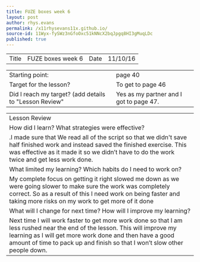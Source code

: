 ```yaml
---
title: FUZE boxes week 6
layout: post
author: rhys.evans
permalink: /x11rhysevans11x.github.io/
source-id: 11Wyx-fySWz3nGfoOxc51kNNcX2bqJpgq8HI3gMuqLDc
published: true
---
```

<table>
  <tr>
    <td>Title</td>
    <td>FUZE boxes week 6</td>
    <td>Date</td>
    <td>11/10/16</td>
  </tr>
</table>


<table>
  <tr>
    <td>Starting point:</td>
    <td>page 40</td>
  </tr>
  <tr>
    <td>Target for the lesson?</td>
    <td>To get to page 46</td>
  </tr>
  <tr>
    <td>Did I reach my target? 
(add details to "Lesson Review"</td>
    <td>Yes as my partner and I got to page 47.</td>
  </tr>
</table>


<table>
  <tr>
    <td>Lesson Review </td>
  </tr>
  <tr>
    <td>How did I learn? What strategies were effective?</td>
  </tr>
  <tr>
    <td>.I made sure that We read all of the script so that we didn't save half finished work and instead saved the finished exercise. This was effective as it made it so we didn’t have to do the work twice and get less work done.</td>
  </tr>
  <tr>
    <td>What limited my learning? Which habits do I need to work on?</td>
  </tr>
  <tr>
    <td>My  complete focus on getting it right slowed me down as we were going slower to make sure the work was completely correct. So as a result of this I need work on being faster and taking more risks on my work to get more of it done</td>
  </tr>
  <tr>
    <td>What will I change for next time? How will I improve my learning?</td>
  </tr>
  <tr>
    <td>Next time I will work faster to get more work done so that I am less rushed near the end of the lesson. This will improve my learning as I will get more work done and then have a good amount of time to pack up and finish so that I won’t slow other people down.</td>
  </tr>
</table>


